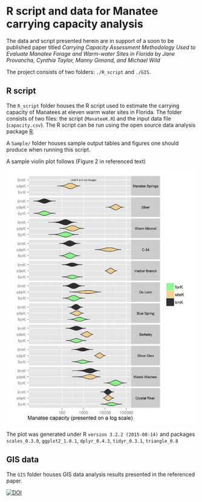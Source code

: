 # R script and data for Manatee carrying capacity analysis

The data and script presented herein are in support of a soon to be published paper titled *Carrying Capacity Assessment Methodology Used to Evaluate Manatee Forage and Warm-water Sites in Florida* by *Jane Provancha, Cynthia Taylor, Manny Gimond, and Michael Wild*


The project consists of two folders: `./R_script` and `./GIS`.

## R script
The `R_script` folder houses the R script used to estimate the carrying capacity of Manatees at eleven warm water sites in Florida. The folder consists of two files: the script (`ManateeK.R`) and the input data file (`capacity.csv`). The R script can be run using the open source data analysis package [R](https://www.r-project.org/).


A `Sample/` folder houses sample output tables and figures one should produce when running this script.

A sample violin plot follows (Figure 2 in referenced text)

![Violin plot of distributions](./R_script/Sample/Figure2.jpg)

The plot was generated under R `version 3.2.2 (2015-08-14)` and packages `scales_0.3.0`, `ggplot2_1.0.1`, `dplyr_0.4.3`, `tidyr_0.3.1`, `triangle_0.8`

## GIS data
The `GIS` folder houses GIS data analysis results presented in the referenced paper.

[![DOI](https://zenodo.org/badge/42542774.svg)](https://zenodo.org/badge/latestdoi/42542774)
